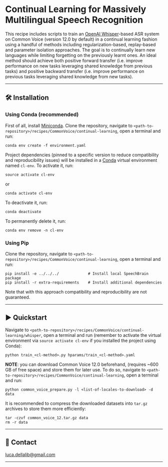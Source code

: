 # Continual Learning for Massively Multilingual Speech Recognition

This recipe includes scripts to train an [OpenAI Whisper](https://cdn.openai.com/papers/whisper.pdf)-based ASR system
on Common Voice (version 12.0 by default) in a continual learning fashion using a handful of methods including
regularization-based, replay-based and parameter isolation approaches.
The goal is to continually learn new languages while limiting forgetting on the previously learnt ones.
An ideal method should achieve both positive forward transfer (i.e. improve performance on new tasks leveraging shared
knowledge from previous tasks) and positive backward transfer (i.e. improve performance on previous tasks leveraging
shared knowledge from new tasks).

---------------------------------------------------------------------------------------------------------

## 🛠️️ Installation

### Using Conda (recommended)

First of all, install [Miniconda](https://docs.conda.io/en/latest/miniconda.html).
Clone the repository, navigate to `<path-to-repository>/recipes/CommonVoice/continual-learning`, open a terminal and run:

```
conda env create -f environment.yaml
```

Project dependencies (pinned to a specific version to reduce compatibility and reproducibility issues)
will be installed in a [Conda](https://www.anaconda.com/) virtual environment named `cl-env`.
To activate it, run:

```
source activate cl-env
```

or

```
conda activate cl-env
```

To deactivate it, run:

```
conda deactivate
```

To permanently delete it, run:

```
conda env remove -n cl-env
```

### Using Pip

Clone the repository, navigate to `<path-to-repository>/recipes/CommonVoice/continual-learning`, open a terminal and run:

```
pip install -e ../../../             # Install local SpeechBrain package
pip install -r extra-requirements    # Install additional dependencies
```

Note that with this approach compatibility and reproducibility are not guaranteed.

---------------------------------------------------------------------------------------------------------

## ▶️ Quickstart

Navigate to `<path-to-repository>/recipes/CommonVoice/continual-learning/whisper`, open a terminal and run
(remember to activate the virtual environment via `source activate cl-env` if you installed the project using Conda):

```
python train_<cl-method>.py hparams/train_<cl-method>.yaml
```

**NOTE**: you can download Common Voice 12.0 beforehand, (requires ~600 GB of free space) and store them for later use.
To do so, navigate to `<path-to-repository>/recipes/CommonVoice/continual-learning`, open a terminal and run:

```
python common_voice_prepare.py -l <list-of-locales-to-download> -d data
```

It is recommended to compress the downloaded datasets into `tar.gz` archives to store them more efficiently:

```
tar -czvf common_voice_12.tar.gz data
rm -r data
```

---------------------------------------------------------------------------------------------------------

## 📧 Contact

[luca.dellalib@gmail.com](mailto:luca.dellalib@gmail.com)

---------------------------------------------------------------------------------------------------------
